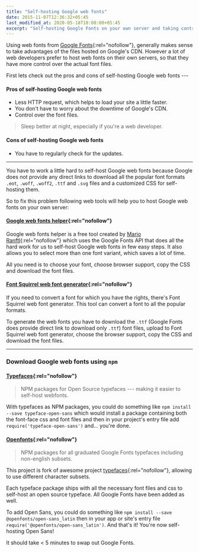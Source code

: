 ```yaml
---
title: "Self-hosting Google web fonts"
date: 2015-11-07T12:36:32+05:45
last_modified_at: 2020-05-18T18:00:00+05:45
excerpt: "Self-hosting Google Fonts on your own server and taking control over the font files."
---
```


Using web fonts from [Google Fonts](http://www.google.com/fonts){:rel="nofollow"}, generally makes sense to take advantages of the files hosted on Google's CDN. However a lot of web developers prefer to host web fonts on their own servers, so that they have more control over the actual font files.

First lets check out the pros and cons of self-hosting Google web fonts ---

#### Pros of self-hosting Google web fonts

- Less HTTP request, which helps to load your site a little faster.
- You don't have to worry about the downtime of Google's CDN.
- Control over the font files.

> Sleep better at night, especially if you're a web developer.

#### Cons of self-hosting Google web fonts

- You have to regularly check for the updates.

---

You have to work a little hard to self-host Google web fonts because Google does not provide any direct links to download all the popular font formats `.eot`, `.woff`, `.woff2`, `.ttf` and `.svg` files and a customized CSS for self-hosting them.

So to fix this problem following web tools will help you to host Google web fonts on your own server:

#### [Google web fonts helper](http://google-webfonts-helper.herokuapp.com/fonts){:rel="nofollow"}

Google web fonts helper is a free tool created by [Mario Ranftl](http://ranf.tl/2014/12/23/self-hosting-google-web-fonts/){:rel="nofollow"} which uses the Google Fonts API that does all the hard work for us to self-host Google web fonts in few easy steps. It also allows you to select more than one font variant, which saves a lot of time.

All you need is to choose your font, choose browser support, copy the CSS and download the font files.

#### [Font Squirrel web font generator](http://www.fontsquirrel.com/tools/webfont-generator){:rel="nofollow"}

If you need to convert a font for which you have the rights, there's Font Squirrel web font generator. This tool can convert a font to all the popular formats.

To generate the web fonts you have to download the `.ttf` (Google Fonts does provide direct link to download only `.ttf`) font files, upload to Font Squirrel web font generator, choose the browser support, copy the CSS and download the font files.

---

### Download Google web fonts using `npm`

#### [Typefaces](https://github.com/KyleAMathews/typefaces){:rel="nofollow"}

> NPM packages for Open Source typefaces --- making it easier to self-host webfonts.

With typefaces as NPM packages, you could do something like `npm install --save typeface-open-sans` which would install a package containing both the font-face css and font files and then in your project's entry file add `require('typeface-open-sans')` and... you're done.

#### [Openfonts](https://github.com/bedlaj/openfonts){:rel="nofollow"}

> NPM packages for all graduated Google Fonts typefaces including non-english subsets.

This project is fork of awesome project [typefaces](https://github.com/KyleAMathews/typefaces){:rel="nofollow"}, allowing to use different character subsets.

Each typeface package ships with all the necessary font files and css to self-host an open source typeface. All Google Fonts have been added as well.

To add Open Sans, you could do something like `npm install --save @openfonts/open-sans_latin` then in your app or site's entry file `require('@openfonts/open-sans_latin')`. And that's it! You're now self-hosting Open Sans!

It should take < 5 minutes to swap out Google Fonts.
